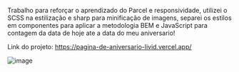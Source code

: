 Trabalho para reforçar o aprendizado do Parcel e responsividade, utilizei o SCSS na estilização e sharp para minificação de imagens,
separei os estilos em componentes para aplicar a metodologia BEM e JavaScript para contagem da data de hoje ate a 
data do meu aniversario!

Link do projeto: https://pagina-de-aniversario-livid.vercel.app/


![image](https://github.com/Lostleleco/Pagina_de_aniversario/assets/158625504/420bad7e-326d-41b3-9b01-f72b1153ba88)
